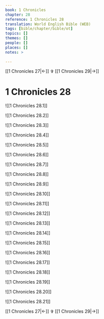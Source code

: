 ```yaml
---
book: 1 Chronicles
chapter: 28
reference: 1 Chronicles 28
translation: World English Bible (WEB)
tags: [bible/chapter/bible/ot]
topics: []
themes: []
people: []
places: []
notes: >
  
---
```


[[1 Chronicles 27|<-]] ✞ [[1 Chronicles 29|->]]

# 1 Chronicles 28

![[1 Chronicles 28.1]]

![[1 Chronicles 28.2]]

![[1 Chronicles 28.3]]

![[1 Chronicles 28.4]]

![[1 Chronicles 28.5]]

![[1 Chronicles 28.6]]

![[1 Chronicles 28.7]]

![[1 Chronicles 28.8]]

![[1 Chronicles 28.9]]

![[1 Chronicles 28.10]]

![[1 Chronicles 28.11]]

![[1 Chronicles 28.12]]

![[1 Chronicles 28.13]]

![[1 Chronicles 28.14]]

![[1 Chronicles 28.15]]

![[1 Chronicles 28.16]]

![[1 Chronicles 28.17]]

![[1 Chronicles 28.18]]

![[1 Chronicles 28.19]]

![[1 Chronicles 28.20]]

![[1 Chronicles 28.21]]

[[1 Chronicles 27|<-]] ✞ [[1 Chronicles 29|->]]
